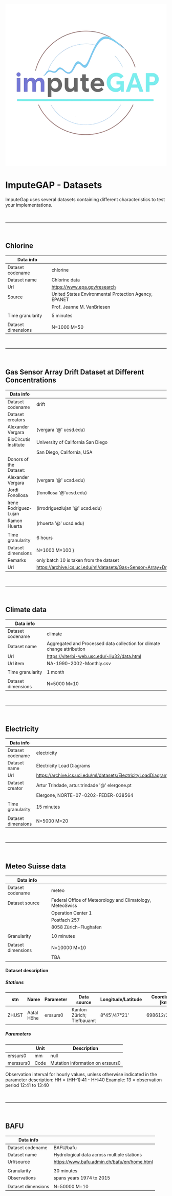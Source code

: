![My Logo](../../assets/logo_imputegab.png)

# ImputeGAP - Datasets
ImputeGap uses several datasets containing different characteristics to test your implementations.

<br /><hr /><br />

## Chlorine

| Data info |  |
| -------- | -------- |
| Dataset codename | chlorine |
| Dataset name | Chlorine data |
| Url | https://www.epa.gov/research |
| Source | United States Environmental Protection Agency, EPANET |
|  | Prof. Jeanne M. VanBriesen |
|  |  |
| Time granularity | 5 minutes |
|  |  |
| Dataset dimensions | N=1000 M=50 |

<br /><hr /><br />

## Gas Sensor Array Drift Dataset at Different Concentrations

| Data info |  |
| -------- | ------ |
| Dataset codename | drift |
| Dataset creators |  |
| Alexander Vergara | (vergara '@' ucsd.edu) |
| BioCircutis Institute | University of California San Diego |
|  | San Diego, California, USA |
| Donors of the Dataset: |  |
| Alexander Vergara | (vergara '@' ucsd.edu) |
| Jordi Fonollosa | (fonollosa '@'ucsd.edu) |
| Irene Rodriguez-Lujan | (irrodriguezlujan '@' ucsd.edu) |
| Ramon Huerta | (rhuerta '@' ucsd.edu) |
|  |  |
| Time granularity | 6 hours |
| Dataset dimensions | N=1000 M=100 } |
| Remarks | only batch 10 is taken from the dataset |
| Url | https://archive.ics.uci.edu/ml/datasets/Gas+Sensor+Array+Drift+Dataset+at+Different+Concentrations |

<br /><hr /><br />

## Climate data

| Data info |  |
| -------- | -------- |
| Dataset codename | climate |
| Dataset name | Aggregated and Processed data collection for climate change attribution |
| Url | https://viterbi-web.usc.edu/~liu32/data.html |
| Url item | NA-1990-2002-Monthly.csv |
|  |  |
| Time granularity | 1 month |
|  |  |
| Dataset dimensions | N=5000 M=10 |

<br /><hr /><br />

## Electricity

| Data info |  |
| -------- | -------- |
| Dataset codename | electricity |
| Dataset name | Electricity Load Diagrams |
| Url | https://archive.ics.uci.edu/ml/datasets/ElectricityLoadDiagrams20112014 |
| Dataset creator | Artur Trindade, artur.trindade '@' elergone.pt |
|  | Elergone, NORTE-07-0202-FEDER-038564 |
|  |  |
| Time granularity | 15 minutes |
|  |  |
| Dataset dimensions | N=5000 M=20 |

<br /><hr /><br />

## Meteo Suisse data

| Data info |  |
| -------- | -------- |
| Dataset codename | meteo |
| Dataset source | Federal Office of Meteorology and Climatology, MeteoSwiss |
|  | Operation Center 1 |
|  | Postfach 257 |
|  | 8058 Zürich-Flughafen |
|  |  |
| Granularity | 10 minutes |
|  |  |
| Dataset dimensions | N=10000 M=10 |
|  | TBA |

#### Dataset description

##### Stations
| stn | Name| Parameter| Data source | Longitude/Latitude | Coordinates [km] | Elevation [m] |
| -------- | --------| --------| -------- | -------- | -------- | -------- |
| ZHUST| Aatal Höhe| erssurs0 | Kanton Zürich; Tiefbauamt | 8°45'/47°21' | 698612/244769 | 490 |

##### Parameters

| | Unit | Description |
| -------- | -------- | -------- |
| erssurs0 | mm | null |
| merssurs0 | Code | Mutation information on erssurs0 |

Observation interval for hourly values, unless otherwise indicated in the parameter description: HH  = (HH-1):41 - HH:40
Example: 13 = observation period 12:41 to 13:40

<br /><hr /><br />

## BAFU

| Data info |  |
| -------- | -------- |
| Dataset codename | BAFU/bafu |
| Dataset name | Hydrological data across multiple stations |
| Url/source | https://www.bafu.admin.ch/bafu/en/home.html |
|  |  |
| Granularity | 30 minutes |
| Observations | spans years 1974 to 2015 |
|  |  |
| Dataset dimensions | N=50000 M=10 |
